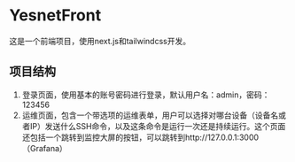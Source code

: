 # YesnetFront
这是一个前端项目，使用next.js和tailwindcss开发。

## 项目结构
1. 登录页面，使用基本的账号密码进行登录，默认用户名：admin，密码：123456
2. 运维页面，包含一个带选项的运维表单，用户可以选择对哪台设备（设备名或者IP）发送什么SSH命令，以及这条命令是运行一次还是持续运行。这个页面还包括一个跳转到监控大屏的按钮，可以跳转到http://127.0.0.1:3000（Grafana）
